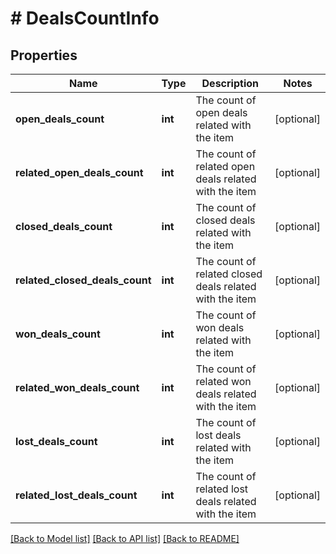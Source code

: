 # # DealsCountInfo

## Properties

Name | Type | Description | Notes
------------ | ------------- | ------------- | -------------
**open_deals_count** | **int** | The count of open deals related with the item | [optional]
**related_open_deals_count** | **int** | The count of related open deals related with the item | [optional]
**closed_deals_count** | **int** | The count of closed deals related with the item | [optional]
**related_closed_deals_count** | **int** | The count of related closed deals related with the item | [optional]
**won_deals_count** | **int** | The count of won deals related with the item | [optional]
**related_won_deals_count** | **int** | The count of related won deals related with the item | [optional]
**lost_deals_count** | **int** | The count of lost deals related with the item | [optional]
**related_lost_deals_count** | **int** | The count of related lost deals related with the item | [optional]

[[Back to Model list]](../../README.md#models) [[Back to API list]](../../README.md#endpoints) [[Back to README]](../../README.md)
